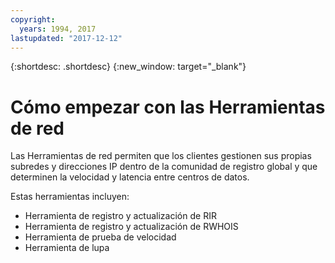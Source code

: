 ```yaml
---
copyright:
  years: 1994, 2017
lastupdated: "2017-12-12"
---
```


{:shortdesc: .shortdesc}
{:new_window: target="_blank"}

# Cómo empezar con las Herramientas de red

Las Herramientas de red permiten que los clientes gestionen sus propias subredes y direcciones IP dentro de la comunidad de registro global y que determinen la velocidad y latencia entre centros de datos. 

Estas herramientas incluyen:
 * Herramienta de registro y actualización de RIR
 * Herramienta de registro y actualización de RWHOIS
 * Herramienta de prueba de velocidad
 * Herramienta de lupa
